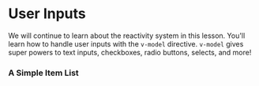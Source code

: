 # User Inputs

We will continue to learn about the reactivity system in this lesson. You'll learn how to handle user inputs with the `v-model` directive. `v-model` gives super powers to text inputs, checkboxes, radio buttons, selects, and more!

<div class="vue-interactive-solution" data-solution-id="list" data-vue-app-script="list.js">
    <h3>A Simple Item List</h3>
    <div class="solution-container" id="vue-app-list"></div>
</div>
